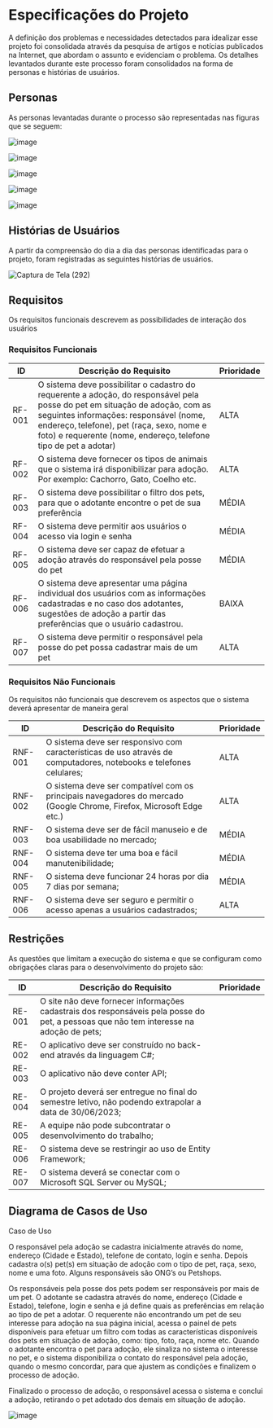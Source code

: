 # Especificações do Projeto

A definição dos problemas e necessidades detectados para idealizar esse projeto foi consolidada através da pesquisa de artigos e notícias publicados na Internet, que abordam o assunto e evidenciam o problema. Os detalhes levantados durante este processo foram consolidados na forma de personas e histórias de usuários.  

## Personas
As personas levantadas durante o processo são representadas nas figuras que se seguem:  

![image](https://user-images.githubusercontent.com/112135999/226174924-c7b248e0-d581-4dfd-a267-1025d5e1f3d1.png)

![image](https://user-images.githubusercontent.com/112135999/226174955-f88ef1f9-3cec-4dc5-842f-329ef64a32d9.png)

![image](https://user-images.githubusercontent.com/112135999/226174975-71f3c364-59cc-4750-bc6b-87f729fba55f.png)

![image](https://user-images.githubusercontent.com/112135999/226174998-3c7d4845-bfd1-4fcf-9140-4ae789bc7342.png)

![image](https://user-images.githubusercontent.com/112135999/226175012-9bafd70b-6e81-4d36-9d87-a94e88e46e26.png)

## Histórias de Usuários

A partir da compreensão do dia a dia das personas identificadas para o projeto, foram registradas as seguintes histórias de usuários.  

![Captura de Tela (292)](https://user-images.githubusercontent.com/117127986/225786513-984ca7ad-d71e-4ab3-8187-dca4ea8ded59.png)


## Requisitos

<!-- As tabelas que se seguem apresentam os requisitos funcionais e não funcionais que detalham o escopo do projeto.
 -->
 Os requisitos funcionais descrevem as possibilidades de interação dos usuários
 
### Requisitos Funcionais

|ID    | Descrição do Requisito  | Prioridade |
|------|-----------------------------------------|----|
|RF-001| O sistema deve possibilitar o cadastro do requerente a adoção, do responsável pela posse do pet em situação de adoção, com as seguintes informações: responsável (nome, endereço, telefone), pet (raça, sexo, nome e foto) e requerente (nome, endereço, telefone tipo de pet a adotar) | ALTA | 
|RF-002| O sistema deve fornecer os tipos de animais que o sistema irá disponibilizar para adoção. Por exemplo: Cachorro, Gato, Coelho etc.   | ALTA |
|RF-003| O sistema deve possibilitar o filtro dos pets, para que o adotante encontre o pet de sua preferência  | MÉDIA |
|RF-004| O sistema deve permitir aos usuários o acesso via login e senha | MÉDIA |
|RF-005| O sistema deve ser capaz de efetuar a adoção através do responsável pela posse do pet | MÉDIA |
|RF-006| O sistema deve apresentar uma página individual dos usuários com as informações cadastradas e no caso dos adotantes, sugestões de adoção a partir das preferências que o usuário cadastrou.  | BAIXA |
|RF-007| O sistema deve permitir o responsável pela posse do pet possa cadastrar mais de um pet | ALTA |

### Requisitos Não Funcionais
Os requisitos não funcionais que descrevem os aspectos que o sistema deverá apresentar de maneira geral

|ID    | Descrição do Requisito  | Prioridade |
|------|-----------------------------------------|----|
|RNF-001| O sistema deve ser responsivo com características de uso através de computadores, notebooks e telefones celulares; | ALTA | 
|RNF-002| O sistema deve ser compatível com os principais navegadores do mercado (Google Chrome, Firefox, Microsoft Edge etc.) | ALTA |
|RNF-003| O sistema deve ser de fácil manuseio e de boa usabilidade no mercado;  | MÉDIA |
|RNF-004| O sistema deve ter uma boa e fácil manutenibilidade;  | MÉDIA |
|RNF-005| O sistema deve funcionar 24 horas por dia 7 dias por semana; | MÉDIA |
|RNF-006|O sistema deve ser seguro e permitir o acesso apenas a usuários cadastrados; | ALTA |

## Restrições

As questões que limitam a execução do sistema e que se configuram como obrigações claras para o desenvolvimento do projeto são:

|ID    | Descrição do Requisito  | Prioridade |
|------|-----------------------------------------|----|
|RE-001| O site não deve fornecer informações cadastrais dos responsáveis pela posse do pet, a pessoas que não tem interesse na adoção de pets; 
|RE-002| O aplicativo deve ser construído no back-end através da linguagem C#;
|RE-003| O aplicativo não deve conter API;
|RE-004| O projeto deverá ser entregue no final do semestre letivo, não podendo extrapolar a data de 30/06/2023;
|RE-005| A equipe não pode subcontratar o desenvolvimento do trabalho;
|RE-006| O sistema deve se restringir ao uso de Entity Framework;
|RE-007| O sistema deverá se conectar com o Microsoft SQL Server ou MySQL;


## Diagrama de Casos de Uso

 Caso de Uso
 
O responsável pela adoção se cadastra inicialmente através do nome, endereço (Cidade e Estado),
telefone de contato, login e senha. Depois cadastra o(s) pet(s) em situação de adoção com o 
tipo de pet, raça, sexo, nome e uma foto. Alguns responsáveis são ONG’s ou Petshops.

Os responsáveis pela posse dos pets podem ser responsáveis por mais de um pet.
O adotante se cadastra através do nome, endereço (Cidade e Estado), telefone, login e senha e já 
define quais as preferências em relação ao tipo de pet a adotar. O requerente não encontrando 
um pet de seu interesse para adoção na sua página inicial, acessa o painel de pets disponíveis para 
efetuar um filtro com todas as características disponíveis dos pets em situação de adoção, como: tipo, 
foto, raça, nome etc. Quando o adotante encontra o pet para adoção, ele sinaliza no sistema o interesse 
no pet, e o sistema disponibiliza o contato do responsável pela adoção, quando o mesmo concordar, para 
que ajustem as condições e finalizem o processo de adoção.

Finalizado o processo de adoção, o responsável acessa o sistema e conclui a adoção, retirando o 
pet adotado dos demais em situação de adoção.

![image](https://user-images.githubusercontent.com/104168502/225792939-2e857404-40c2-40fd-b954-bd475673ed9b.png)




